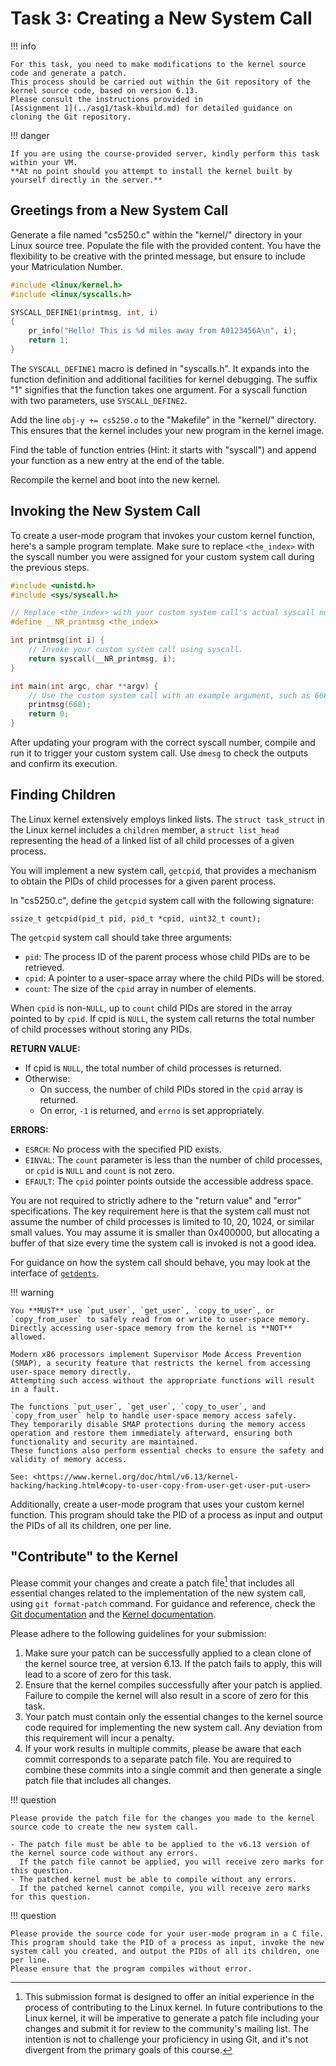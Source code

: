 # Task 3: Creating a New System Call

!!! info

    For this task, you need to make modifications to the kernel source code and generate a patch.
    This process should be carried out within the Git repository of the kernel source code, based on version 6.13.
    Please consult the instructions provided in
    [Assignment 1](../asg1/task-kbuild.md) for detailed guidance on cloning the Git repository.

!!! danger

    If you are using the course-provided server, kindly perform this task within your VM.
    **At no point should you attempt to install the kernel built by yourself directly in the server.**

## Greetings from a New System Call

Generate a file named "cs5250.c" within the "kernel/" directory in your Linux source tree.
Populate the file with the provided content.
You have the flexibility to be creative with the printed message, but ensure to include your Matriculation Number.

```C
#include <linux/kernel.h>
#include <linux/syscalls.h>

SYSCALL_DEFINE1(printmsg, int, i)
{
    pr_info("Hello! This is %d miles away from A0123456A\n", i);
    return 1;
}
```

The `SYSCALL_DEFINE1` macro is defined in "syscalls.h".
It expands into the function definition and additional facilities for kernel debugging.
The suffix "1" signifies that the function takes one argument.
For a syscall function with two parameters, use `SYSCALL_DEFINE2`.

Add the line `obj-y += cs5250.o` to the "Makefile" in the "kernel/" directory.
This ensures that the kernel includes your new program in the kernel image.

Find the table of function entries (Hint: it starts with "syscall") and append your function as a new entry at the end of the table.

Recompile the kernel and boot into the new kernel.

## Invoking the New System Call

To create a user-mode program that invokes your custom kernel function, here's a sample program template.
Make sure to replace `<the_index>` with the syscall number you were assigned for your custom system call during the previous steps.

```C
#include <unistd.h>
#include <sys/syscall.h>

// Replace <the_index> with your custom system call's actual syscall number.
#define __NR_printmsg <the_index>

int printmsg(int i) {
    // Invoke your custom system call using syscall.
    return syscall(__NR_printmsg, i);
}

int main(int argc, char **argv) {
    // Use the custom system call with an example argument, such as 668.
    printmsg(668);
    return 0;
}
```

After updating your program with the correct syscall number, compile and run it to trigger your custom system call.
Use `dmesg` to check the outputs and confirm its execution.

## Finding Children

The Linux kernel extensively employs linked lists.
The `struct task_struct` in the Linux kernel includes a `children` member, a `struct list_head` representing the head of a linked list of all child processes of a given process.

You will implement a new system call, `getcpid`, that provides a mechanism to obtain the PIDs of child processes for a given parent process.

In "cs5250.c", define the `getcpid` system call with the following signature:

```
ssize_t getcpid(pid_t pid, pid_t *cpid, uint32_t count);
```

The `getcpid` system call should take three arguments:

- `pid`: The process ID of the parent process whose child PIDs are to be retrieved.
- `cpid`: A pointer to a user-space array where the child PIDs will be stored.
- `count`: The size of the `cpid` array in number of elements.

When `cpid` is non-`NULL`, up to `count` child PIDs are stored in the array pointed to by `cpid`.
If cpid is `NULL`, the system call returns the total number of child processes without storing any PIDs.

**RETURN VALUE:**

- If cpid is `NULL`, the total number of child processes is returned.
- Otherwise:
  - On success, the number of child PIDs stored in the `cpid` array is returned.
  - On error, `-1` is returned, and `errno` is set appropriately.

**ERRORS:**

- `ESRCH`: No process with the specified PID exists.
- `EINVAL`: The `count` parameter is less than the number of child processes, or `cpid` is `NULL` and `count` is not zero.
- `EFAULT`: The `cpid` pointer points outside the accessible address space.

You are not required to strictly adhere to the "return value" and "error" specifications.
The key requirement here is that the system call must not assume the number of child processes is limited to 10, 20, 1024, or similar small values.
You may assume it is smaller than 0x400000, but allocating a buffer of that size every time the system call is invoked is not a good idea.

For guidance on how the system call should behave, you may look at the interface of [`getdents`](https://man7.org/linux/man-pages/man2/getdents.2.html).

!!! warning

    You **MUST** use `put_user`, `get_user`, `copy_to_user`, or `copy_from_user` to safely read from or write to user-space memory.
    Directly accessing user-space memory from the kernel is **NOT** allowed.

    Modern x86 processors implement Supervisor Mode Access Prevention (SMAP), a security feature that restricts the kernel from accessing user-space memory directly.
    Attempting such access without the appropriate functions will result in a fault.

    The functions `put_user`, `get_user`, `copy_to_user`, and `copy_from_user` help to handle user-space memory access safely.
    They temporarily disable SMAP protections during the memory access operation and restore them immediately afterward, ensuring both functionality and security are maintained.
    These functions also perform essential checks to ensure the safety and validity of memory access.

    See: <https://www.kernel.org/doc/html/v6.13/kernel-hacking/hacking.html#copy-to-user-copy-from-user-get-user-put-user>

Additionally, create a user-mode program that uses your custom kernel function.
This program should take the PID of a process as input and output the PIDs of all its children, one per line.

## "Contribute" to the Kernel

Please commit your changes and create a patch file[^1] that includes all essential changes related to the implementation of the new system call, using `git format-patch` command.
For guidance and reference, check the
[Git documentation](https://git-scm.com/docs/git-format-patch#_examples) and the
[Kernel documentation](https://www.kernel.org/doc/html/v6.13/process/submitting-patches.html).

Please adhere to the following guidelines for your submission:

1. Make sure your patch can be successfully applied to a clean clone of the kernel source tree, at version 6.13.
   If the patch fails to apply, this will lead to a score of zero for this task.
2. Ensure that the kernel compiles successfully after your patch is applied.
   Failure to compile the kernel will also result in a score of zero for this task.
3. Your patch must contain only the essential changes to the kernel source code required for implementing the new system call.
   Any deviation from this requirement will incur a penalty.
4. If your work results in multiple commits, please be aware that each commit corresponds to a separate patch file.
   You are required to combine these commits into a single commit and then generate a single patch file that includes all changes.

[^1]:
    This submission format is designed to offer an initial experience in the process of contributing to the Linux kernel.
    In future contributions to the Linux kernel, it will be imperative to generate a patch file including your changes and submit it for review to the community's mailing list.
    The intention is not to challenge your proficiency in using Git, and it's not divergent from the primary goals of this course.

!!! question

    Please provide the patch file for the changes you made to the kernel source code to create the new system call.

    - The patch file must be able to be applied to the v6.13 version of the kernel source code without any errors.
      If the patch file cannot be applied, you will receive zero marks for this question.
    - The patched kernel must be able to compile without any errors.
      If the patched kernel cannot compile, you will receive zero marks for this question.

!!! question

    Please provide the source code for your user-mode program in a C file.
    This program should take the PID of a process as input, invoke the new system call you created, and output the PIDs of all its children, one per line.
    Please ensure that the program compiles without error.
